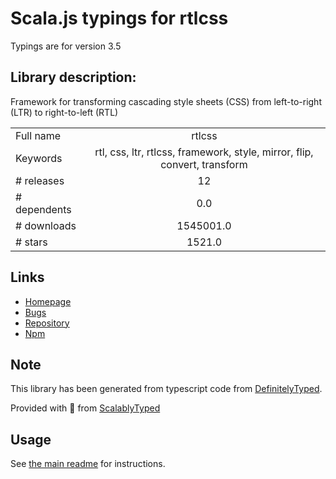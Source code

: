 
# Scala.js typings for rtlcss

Typings are for version 3.5

## Library description:
Framework for transforming cascading style sheets (CSS) from left-to-right (LTR) to right-to-left (RTL)

|                    |                 |
| ------------------ | :-------------: |
| Full name          | rtlcss |
| Keywords           | rtl, css, ltr, rtlcss, framework, style, mirror, flip, convert, transform |
| # releases         | 12 |
| # dependents       | 0.0 |
| # downloads        | 1545001.0 |
| # stars            | 1521.0 |

## Links
- [Homepage](https://rtlcss.com/)
- [Bugs](https://github.com/MohammadYounes/rtlcss/issues)
- [Repository](https://github.com/MohammadYounes/rtlcss)
- [Npm](https://www.npmjs.com/package/rtlcss)
    


## Note
This library has been generated from typescript code from [DefinitelyTyped](https://definitelytyped.org).

Provided with :purple_heart: from [ScalablyTyped](https://github.com/oyvindberg/ScalablyTyped)

## Usage
See [the main readme](../../readme.md) for instructions.


